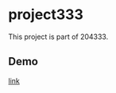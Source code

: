 # project333
This project is part of 204333.

## Demo

[link](http://noname-sinewy.ddns.net:8000/project333/)
